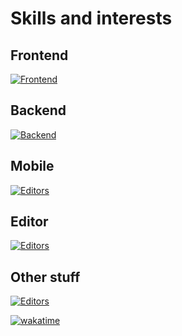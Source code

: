# Skills and interests

## Frontend
[![Frontend](https://skillicons.dev/icons?i=html,css,sass,tailwind,js,ts,nodejs,react,nextjs&theme=dark&perline=6)](https://skillicons.dev)
## Backend
[![Backend](https://skillicons.dev/icons?i=go,py,rust,postgres,redis,docker,nginx,grafana,prometheus&theme=dark&perline=6)](https://skillicons.dev)
## Mobile
[![Editors](https://skillicons.dev/icons?i=kotlin,swift&theme=dark)](https://skillicons.dev)
## Editor
[![Editors](https://skillicons.dev/icons?i=vscode&theme=dark)](https://skillicons.dev)
## Other stuff
[![Editors](https://skillicons.dev/icons?i=git,obsidian,figma&theme=dark&perline=6)](https://skillicons.dev)

[![wakatime](https://wakatime.com/badge/user/018b3b49-c58e-43c0-bcc1-443ae633a752.svg)](https://wakatime.com/@018b3b49-c58e-43c0-bcc1-443ae633a752)
